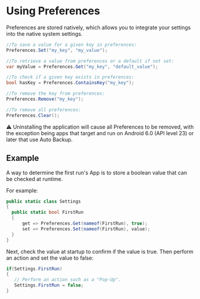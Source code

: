 # Using Preferences

Preferences are stored natively, which allows you to integrate your settings into the native system settings.

```c#
//To save a value for a given key in preferences:
Preferences.Set("my_key", "my_value");

//To retrieve a value from preferences or a default if not set:
var myValue = Preferences.Get("my_key", "default_value");

//To check if a given key exists in preferences:
bool hasKey = Preferences.ContainsKey("my_key");

//To remove the key from preferences:
Preferences.Remove("my_key");

//To remove all preferences:
Preferences.Clear();
```
⚠ Uninstalling the application will cause all Preferences to be removed, with the exception being apps that target and run on Android 6.0 (API level 23) or later that use Auto Backup.

## Example

A way to determine the first run's App is to store a boolean value that can be checked at runtime. 

For example:

```c#
public static class Settings
{
  public static bool FirstRun
  {
      get => Preferences.Get(nameof(FirstRun), true);
      set => Preferences.Set(nameof(FirstRun), value);
  }
}
```

Next, check the value at startup to confirm if the value is true. Then perform an action and set the value to false:

```c#
if(Settings.FirstRun)
{
   // Perform an action such as a "Pop-Up".
   Settings.FirstRun = false;
}
```